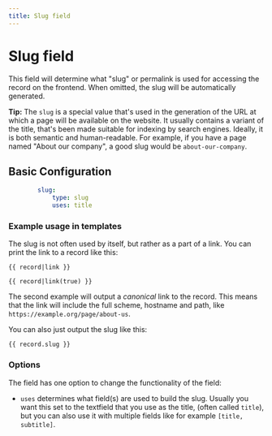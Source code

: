 ```yaml
---
title: Slug field
---
```

Slug field
==========

This field will determine what "slug" or permalink is used for accessing the
record on the frontend. When omitted, the slug will be automatically generated.

<p class="tip"><strong>Tip:</strong> The <code>slug</code> is a special value
that's used in the generation of the URL at which a page will be available on
the website. It usually contains a variant of the title, that's been made
suitable for indexing by search engines. Ideally, it is both semantic and
human-readable. For example, if you have a page named "About our company", a
good slug would be <code>about-our-company</code>.</p>

## Basic Configuration

```yaml
        slug:
            type: slug
            uses: title
```

### Example usage in templates

The slug is not often used by itself, but rather as a part of a link. You can
print the link to a record like this:

```twig
{{ record|link }}

{{ record|link(true) }}
```

The second example will output a _canonical_ link to the record. This means
that the link will include the full scheme, hostname and path, like
`https://example.org/page/about-us`.

You can also just output the slug like this:

```twig
{{ record.slug }}
```

### Options

The field has one option to change the functionality of the field:

 - `uses` determines what field(s) are used to build the slug. Usually you want
   this set to the textfield that you use as the title, (often called `title`),
   but you can also use it with multiple fields like for example
   `[title, subtitle]`.
